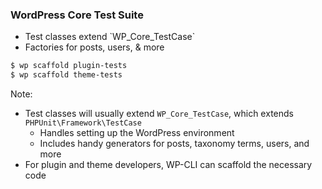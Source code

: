 ### WordPress Core Test Suite

* <!-- .element: class="fragment" --> Test classes extend `WP_Core_TestCase`
* <!-- .element: class="fragment" --> Factories for posts, users, & more

```sh
$ wp scaffold plugin-tests
$ wp scaffold theme-tests
```
<!-- .element: class="fragment" -->

Note:

* Test classes will usually extend `WP_Core_TestCase`, which extends `PHPUnit\Framework\TestCase`
    - Handles setting up the WordPress environment
    - Includes handy generators for posts, taxonomy terms, users, and more
* For plugin and theme developers, WP-CLI can scaffold the necessary code
